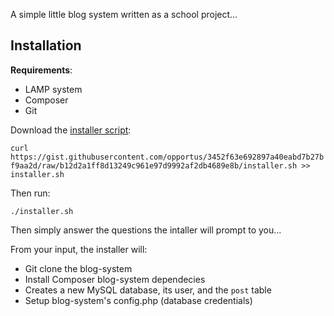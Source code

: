 A simple little blog system written as a school project...

## Installation

**Requirements**:

- LAMP system
- Composer
- Git

Download the [installer script](https://github.com/opportus/installer.git):

`curl https://gist.githubusercontent.com/opportus/3452f63e692897a40eabd7b27bf9aa2d/raw/b12d2a1ff8d13249c961e97d9992af2db4689e8b/installer.sh >> installer.sh`

Then run:

`./installer.sh`

Then simply answer the questions the intaller will prompt to you...

From your input, the installer will:

- Git clone the blog-system
- Install Composer blog-system dependecies
- Creates a new MySQL database, its user, and the `post` table
- Setup blog-system's config.php (database credentials)
